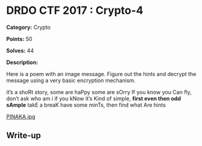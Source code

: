 # DRDO CTF 2017 : Crypto-4

**Category:** Crypto

**Points:** 50

**Solves:** 44

**Description:**

Here is a poem with an image message.
Figure out the hints and decrypt the message using a very basic encryption mechanism.

it’s a shoRt story, some are haPpy some are sOrry
If you know you Can fly, don’t ask who am i
if you kNow it’s Kind of simple, **first even then odd sAmple**
takE a breaK have some minTs, then find what Are hints

[PINAKA.jpg](PINAKA.jpg)

## Write-up

